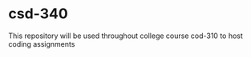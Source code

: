 # csd-340
This repository will be used throughout college course cod-310 to host coding assignments
